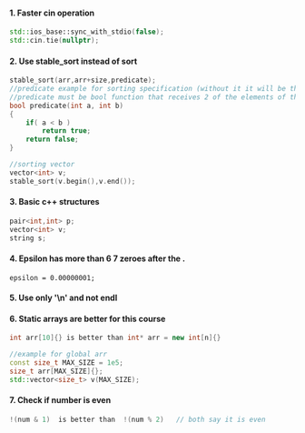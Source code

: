 #### 1. Faster cin operation ####
```c++
std::ios_base::sync_with_stdio(false);
std::cin.tie(nullptr);
```

#### 2. Use stable_sort instead of sort ####
```c++
stable_sort(arr,arr+size,predicate);
//predicate example for sorting specification (without it it will be the default)
//predicate must be bool function that receives 2 of the elements of the array and returns true if first is less than second
bool predicate(int a, int b)
{
    if( a < b )
        return true;
    return false;
}

//sorting vector
vector<int> v;
stable_sort(v.begin(),v.end());
```

#### 3. Basic c++ structures ####
```c++
pair<int,int> p;
vector<int> v;
string s;
```

#### 4. Epsilon has more than 6 7 zeroes after the . ####
```
epsilon = 0.00000001;
```

#### 5. Use only '\n' and not endl ####

#### 6. Static arrays are better for this course ####
```c++
int arr[10]{} is better than int* arr = new int[n]{}

//example for global arr
const size_t MAX_SIZE = 1e5;
size_t arr[MAX_SIZE]{};
std::vector<size_t> v(MAX_SIZE);
```

#### 7. Check if number is even ####
```c++
!(num & 1)  is better than  !(num % 2)   // both say it is even
```
